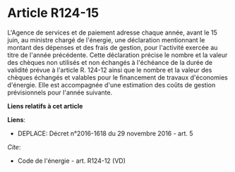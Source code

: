 # Article R124-15

L'Agence de services et de paiement adresse chaque année, avant le 15 juin, au ministre chargé de l'énergie, une déclaration
mentionnant le montant des dépenses et des frais de gestion, pour l'activité exercée au titre de l'année précédente. Cette
déclaration précise le nombre et la valeur des chèques non utilisés et non échangés à l'échéance de la durée de validité
prévue à l'article R. 124-12 ainsi que le nombre et la valeur des chèques échangés et valables pour le financement de travaux
d'économies d'énergie. Elle est accompagnée d'une estimation des coûts de gestion prévisionnels pour l'année suivante.

**Liens relatifs à cet article**

**Liens**:

  - DEPLACE: Décret n°2016-1618 du 29 novembre 2016 - art. 5

_Cite_:

  - Code de l'énergie - art. R124-12 (VD)
